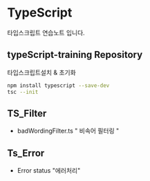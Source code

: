 # TypeScript

타입스크립트 연습노트 입니다.

## typeScript-training Repository

타입스크립트설치 & 초기화

```bash
npm install typescript --save-dev
tsc --init
```

## TS_Filter

- badWordingFilter.ts " 비속어 필터링 "

## Ts_Error

- Error status "에러처리"
